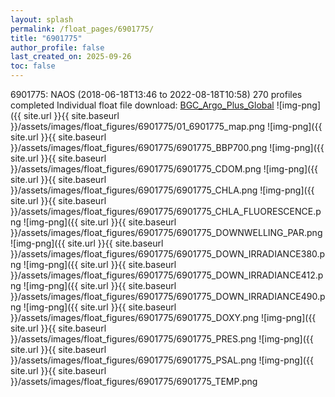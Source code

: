 ```yaml
---
layout: splash
permalink: /float_pages/6901775/
title: "6901775"
author_profile: false
last_created_on: 2025-09-26
toc: false
---
```

 
6901775: NAOS (2018-06-18T13:46 to 2022-08-18T10:58)
270 profiles completed
Individual float file download: [BGC_Argo_Plus_Global](https://ftp.soest.hawaii.edu/bgc_argo_plus/Individual_Floats/outliers_removed/6901775_Sprof_processed.nc)
![img-png]({{ site.url }}{{ site.baseurl }}/assets/images/float_figures/6901775/01_6901775_map.png
![img-png]({{ site.url }}{{ site.baseurl }}/assets/images/float_figures/6901775/6901775_BBP700.png
![img-png]({{ site.url }}{{ site.baseurl }}/assets/images/float_figures/6901775/6901775_CDOM.png
![img-png]({{ site.url }}{{ site.baseurl }}/assets/images/float_figures/6901775/6901775_CHLA.png
![img-png]({{ site.url }}{{ site.baseurl }}/assets/images/float_figures/6901775/6901775_CHLA_FLUORESCENCE.png
![img-png]({{ site.url }}{{ site.baseurl }}/assets/images/float_figures/6901775/6901775_DOWNWELLING_PAR.png
![img-png]({{ site.url }}{{ site.baseurl }}/assets/images/float_figures/6901775/6901775_DOWN_IRRADIANCE380.png
![img-png]({{ site.url }}{{ site.baseurl }}/assets/images/float_figures/6901775/6901775_DOWN_IRRADIANCE412.png
![img-png]({{ site.url }}{{ site.baseurl }}/assets/images/float_figures/6901775/6901775_DOWN_IRRADIANCE490.png
![img-png]({{ site.url }}{{ site.baseurl }}/assets/images/float_figures/6901775/6901775_DOXY.png
![img-png]({{ site.url }}{{ site.baseurl }}/assets/images/float_figures/6901775/6901775_PRES.png
![img-png]({{ site.url }}{{ site.baseurl }}/assets/images/float_figures/6901775/6901775_PSAL.png
![img-png]({{ site.url }}{{ site.baseurl }}/assets/images/float_figures/6901775/6901775_TEMP.png

